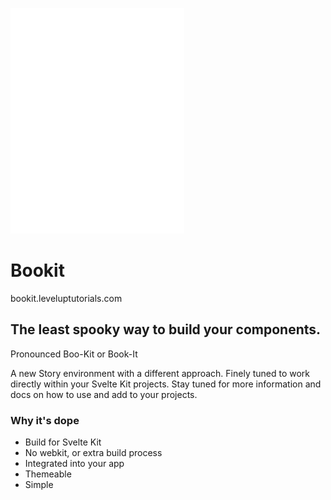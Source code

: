 ![Gangsta Boo](./static/lilboo.png)

# Bookit

bookit.leveluptutorials.com

## The least spooky way to build your components.

Pronounced Boo-Kit or Book-It

A new Story environment with a different approach. Finely tuned to work directly within your Svelte Kit projects. Stay tuned for more information and docs on how to use and add to your projects.

### Why it's dope

- Build for Svelte Kit
- No webkit, or extra build process
- Integrated into your app
- Themeable
- Simple
